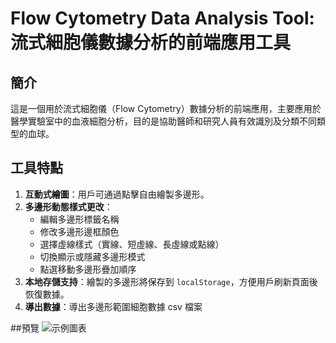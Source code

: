 # Flow Cytometry Data Analysis Tool: 流式細胞儀數據分析的前端應用工具

## 簡介
這是一個用於流式細胞儀（Flow Cytometry）數據分析的前端應用，主要應用於醫學實驗室中的血液細胞分析，目的是協助醫師和研究人員有效識別及分類不同類型的血球。

## 工具特點
1. **互動式繪圖**：用戶可通過點擊自由繪製多邊形。
2. **多邊形動態樣式更改**：
   - 編輯多邊形標籤名稱
   - 修改多邊形邊框顏色
   - 選擇虛線樣式（實線、短虛線、長虛線或點線）
   - 切換顯示或隱藏多邊形模式
   - 點選移動多邊形疊加順序
3. **本地存儲支持**：繪製的多邊形將保存到 `localStorage`，方便用戶刷新頁面後恢復數據。
4. **導出數據**：導出多邊形範圍細胞數據 csv 檔案

##預覽
![示例圖表](/chart-preview.png)
